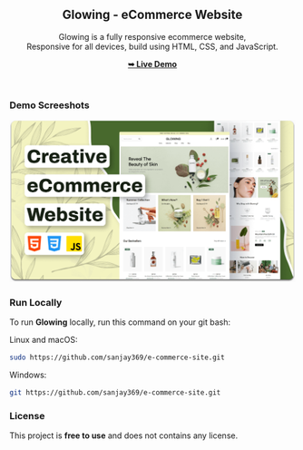 <div align="center">

  <h2 align="center">Glowing - eCommerce Website</h2>

Glowing is a fully responsive ecommerce website, <br />Responsive for all devices, build using HTML, CSS, and JavaScript.

<a href="https://dhanushx123.github.io/e-commerce-site/"><strong>➥ Live Demo</strong></a>

</div>

<br />

### Demo Screeshots

![Glowing Desktop Demo](./readme-images/desktop.png "Desktop Demo")

### Run Locally

To run **Glowing** locally, run this command on your git bash:

Linux and macOS:

```bash
sudo https://github.com/sanjay369/e-commerce-site.git
```

Windows:

```bash
git https://github.com/sanjay369/e-commerce-site.git
```



### License

This project is **free to use** and does not contains any license.

